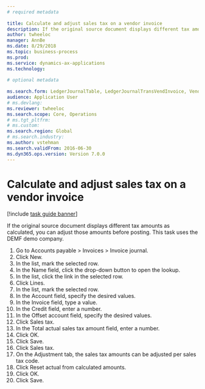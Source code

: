 ```yaml
--- 
# required metadata 
 
title: Calculate and adjust sales tax on a vendor invoice
description: If the original source document displays different tax amounts as calculated, you can adjust those amounts before posting. 
author: twheeloc
manager: AnnBe 
ms.date: 8/29/2018
ms.topic: business-process 
ms.prod:  
ms.service: dynamics-ax-applications 
ms.technology:  
 
# optional metadata 
 
ms.search.form: LedgerJournalTable, LedgerJournalTransVendInvoice, VendTableLookup, TaxTmpWorkTrans   
audience: Application User 
# ms.devlang:  
ms.reviewer: twheeloc
ms.search.scope: Core, Operations 
# ms.tgt_pltfrm:  
# ms.custom:  
ms.search.region: Global
# ms.search.industry: 
ms.author: vstehman
ms.search.validFrom: 2016-06-30 
ms.dyn365.ops.version: Version 7.0.0 
---
```

# Calculate and adjust sales tax on a vendor invoice

[!include [task guide banner](../../includes/task-guide-banner.md)]

If the original source document displays different tax amounts as calculated, you can adjust those amounts before posting. This task uses the DEMF demo company.

1. Go to Accounts payable > Invoices > Invoice journal.
2. Click New.
3. In the list, mark the selected row.
4. In the Name field, click the drop-down button to open the lookup.
5. In the list, click the link in the selected row.
6. Click Lines.
7. In the list, mark the selected row.
8. In the Account field, specify the desired values.
9. In the Invoice field, type a value.
10. In the Credit field, enter a number.
11. In the Offset account field, specify the desired values.
12. Click Sales tax.
13. In the Total actual sales tax amount field, enter a number.
14. Click OK.
15. Click Save.
16. Click Sales tax.
17. On the Adjustment tab, the sales tax amounts can be adjusted per sales tax code.
18. Click Reset actual from calculated amounts.
19. Click OK.
20. Click Save.

